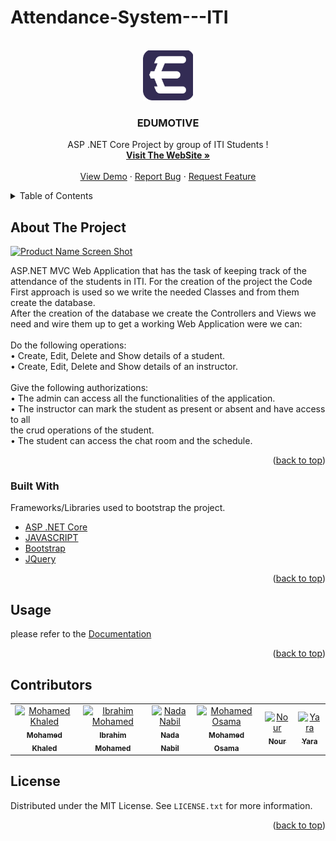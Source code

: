 # Attendance-System---ITI
<div id="top"></div>




<!-- PROJECT SHIELDS -->



<!-- PROJECT LOGO -->
<br />
<div align="center">
  <a href="https://github.com/M0hamedkhalid/Attendance-System---ITI/">
    <img src="https://github.com/M0hamedkhalid/Attendance-System---ITI/blob/master/Attendance%20System%20-%20ITI/wwwroot/images/Logo.svg" alt="Logo" width="80" height="80">
  </a>

  <h3 align="center">EDUMOTIVE</h3>

  <p align="center">
    ASP .NET Core Project by group of ITI Students !
    <br />
    <a href="https://www.edumotive.tk/"><strong>Visit The WebSite »</strong></a>
    <br />
    <br />
    <a href="https://github.com/M0hamedkhalid/Attendance-System---ITI/">View Demo</a>
    ·
    <a href="https://github.com/M0hamedkhalid/Attendance-System---ITI/issues">Report Bug</a>
    ·
    <a href="https://github.com/M0hamedkhalid/Attendance-System---ITI/issues">Request Feature</a>
  </p>
</div>



<!-- TABLE OF CONTENTS -->
<details>
  <summary>Table of Contents</summary>
  <ol>
    <li>
      <a href="#about-the-project">About The Project</a>
      <ul>
        <li><a href="#built-with">Built With</a></li>
      </ul>
    </li>
    <li>
      <a href="#getting-started">Getting Started</a>
      <ul>
        <li><a href="#prerequisites">Prerequisites</a></li>
        <li><a href="#installation">Installation</a></li>
      </ul>
    </li>
    <li><a href="#usage">Usage</a></li>
    <li><a href="#roadmap">Roadmap</a></li>
    <li><a href="#contributing">Contributing</a></li>
    <li><a href="#license">License</a></li>
    <li><a href="#contact">Contact</a></li>
    <li><a href="#acknowledgments">Acknowledgments</a></li>
  </ol>
</details>



<!-- ABOUT THE PROJECT -->
## About The Project

[![Product Name Screen Shot][product-screenshot]](https://www.edumotive.tk)

ASP.NET MVC Web Application that has the 
task of keeping track of the attendance of the students in ITI. For the creation of the 
project the Code First approach is used so we write the needed Classes and from 
them create the database. <br/> After the creation of the database we create the Controllers 
and Views we need and wire them up to get a working Web Application were we can: <br/><br/>
Do the following operations:<br/>
• Create, Edit, Delete and Show details of a student.
<br/>• Create, Edit, Delete and Show details of an instructor.<br/>
<br/>Give the following authorizations:
<br/>• The admin can access all the functionalities of the application.
<br/>• The instructor can mark the student as present or absent and have access to all 
<br/>the crud operations of the student.
<br/>• The student can access the chat room and the schedule.


<p align="right">(<a href="#top">back to top</a>)</p>



### Built With

Frameworks/Libraries used to bootstrap the project. 

* [ASP .NET Core](https://dotnet.microsoft.com/en-us/apps/aspnet)
* [JAVASCRIPT](https://javascript.info/)
* [Bootstrap](https://getbootstrap.com)
* [JQuery](https://jquery.com)

<p align="right">(<a href="#top">back to top</a>)</p>




<!-- USAGE EXAMPLES -->
## Usage
please refer to the [Documentation](https://drive.google.com/drive/folders/169Nj4DWevcGeq_ITkFh_t36abWguls02?usp=sharing)

<p align="right">(<a href="#top">back to top</a>)</p>





## Contributors
<table>
  <tr>
    <td align="center">
    <a href="https://github.com/M0hamedkhalid" target="_black">
    <img src="https://avatars.githubusercontent.com/M0hamedkhalid" width="150px;" alt="Mohamed Khaled "/>
    <br />
    <sub><b>Mohamed Khaled </b></sub></a><br />
    </td>
    <td align="center">
    <a href="https://github.com/ibrahim21399" target="_black">
    <img src="https://avatars.githubusercontent.com/ibrahim21399" width="150px;" alt="Ibrahim Mohamed "/>
    <br />
    <sub><b>Ibrahim Mohamed</b></sub></a><br />
    </td>
    <td align="center">
    <a href="https://github.com/NadaNabil3" target="_black">
    <img src="https://avatars.githubusercontent.com/NadaNabil3" width="150px;" alt="Nada Nabil"/>
    <br />
    <sub><b>Nada Nabil</b></sub></a><br />
    </td>
    <td align="center">
    <a href="https://github.com/mohamedosamamohamed" target="_black">
    <img src="https://avatars.githubusercontent.com/mohamedosamamohamed" width="150px;" alt="Mohamed Osama"/>
    <br />
    <sub><b>Mohamed Osama</b></sub></a><br />
    </td>
    <td align="center">
    <a href="https://github.com/nour-2217" target="_black">
    <img src="https://avatars.githubusercontent.com/nour-2217" width="150px;" alt="Nour"/>
    <br />
    <sub><b>Nour</b></sub></a><br />
    </td>
    <td align="center">
    <a href="https://github.com/yarahmed" target="_black">
    <img src="https://avatars.githubusercontent.com/u/95531259?v=4" width="150px;" alt="Yara "/>
    <br />
    <sub><b>Yara </b></sub></a><br />
    </td>
   
    

  </tr>

  
 </table>


<!-- LICENSE -->
## License

Distributed under the MIT License. See `LICENSE.txt` for more information.

<p align="right">(<a href="#top">back to top</a>)</p>





<!-- MARKDOWN LINKS & IMAGES -->
<!-- https://www.markdownguide.org/basic-syntax/#reference-style-links -->
[contributors-shield]: https://img.shields.io/github/contributors/M0hamedkhalid/Attendance-System---ITI.svg?style=for-the-badge
[contributors-url]: https://github.com/M0hamedkhalid/Attendance-System---ITI/graphs/contributors
[forks-shield]: https://img.shields.io/github/forks/M0hamedkhalid/Attendance-System---ITI.svg?style=for-the-badge
[forks-url]: https://github.com/M0hamedkhalid/Attendance-System---ITI/fork
[stars-shield]: https://img.shields.io/github/stars/M0hamedkhalid/Attendance-System---ITI.svg?style=for-the-badge
[stars-url]: https://github.com/M0hamedkhalid/Attendance-System---ITI/stargazers
[issues-shield]: https://img.shields.io/github/issues/M0hamedkhalid/Attendance-System---ITI.svg?style=for-the-badge
[issues-url]: https://github.com/M0hamedkhalid/Attendance-System---ITI/issues
[license-shield]: https://img.shields.io/github/license/M0hamedkhalid/Attendance-System---ITI.svg?style=for-the-badge
[license-url]: https://github.com/othneildrew/Best-README-Template/blob/master/LICENSE.txt

[product-screenshot]: https://serving.photos.photobox.com/1696790455eb7a07cf238f5fb4808c4515a9b4c9091bd110eac0c1047387f8e6bf4d4f4e.jpg
